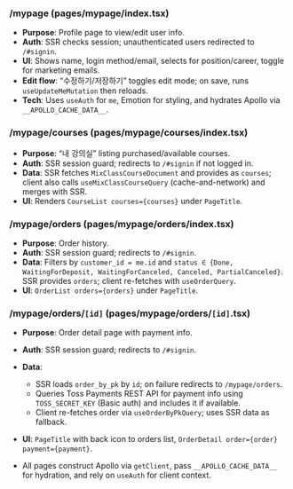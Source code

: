 ### /mypage (pages/mypage/index.tsx)
- **Purpose**: Profile page to view/edit user info.
- **Auth**: SSR checks session; unauthenticated users redirected to `/#signin`.
- **UI**: Shows name, login method/email, selects for position/career, toggle for marketing emails.
- **Edit flow**: “수정하기/저장하기” toggles edit mode; on save, runs `useUpdateMeMutation` then reloads.
- **Tech**: Uses `useAuth` for `me`, Emotion for styling, and hydrates Apollo via `__APOLLO_CACHE_DATA__`.

### /mypage/courses (pages/mypage/courses/index.tsx)
- **Purpose**: “내 강의실” listing purchased/available courses.
- **Auth**: SSR session guard; redirects to `/#signin` if not logged in.
- **Data**: SSR fetches `MixClassCourseDocument` and provides as `courses`; client also calls `useMixClassCourseQuery` (cache-and-network) and merges with SSR.
- **UI**: Renders `CourseList courses={courses}` under `PageTitle`.

### /mypage/orders (pages/mypage/orders/index.tsx)
- **Purpose**: Order history.
- **Auth**: SSR session guard; redirects to `/#signin`.
- **Data**: Filters by `customer_id = me.id` and `status ∈ {Done, WaitingForDeposit, WaitingForCanceled, Canceled, PartialCanceled}`. SSR provides `orders`; client re-fetches with `useOrderQuery`.
- **UI**: `OrderList orders={orders}` under `PageTitle`.

### /mypage/orders/`[id]` (pages/mypage/orders/`[id]`.tsx)
- **Purpose**: Order detail page with payment info.
- **Auth**: SSR session guard; redirects to `/#signin`.
- **Data**:
  - SSR loads `order_by_pk` by `id`; on failure redirects to `/mypage/orders`.
  - Queries Toss Payments REST API for payment info using `TOSS_SECRET_KEY` (Basic auth) and includes it if available.
  - Client re-fetches order via `useOrderByPkQuery`; uses SSR data as fallback.
- **UI**: `PageTitle` with back icon to orders list, `OrderDetail order={order} payment={payment}`.

- All pages construct Apollo via `getClient`, pass `__APOLLO_CACHE_DATA__` for hydration, and rely on `useAuth` for client context.
